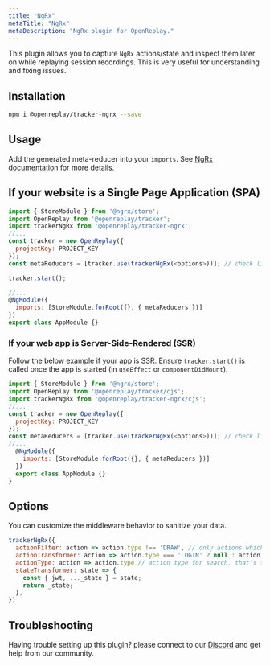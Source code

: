```yaml
---
title: "NgRx"
metaTitle: "NgRx"
metaDescription: "NgRx plugin for OpenReplay."
---
```


This plugin allows you to capture `NgRx` actions/state and inspect them later on while replaying session recordings. This is very useful for understanding and fixing issues.

## Installation

```bash
npm i @openreplay/tracker-ngrx --save
```

## Usage

Add the generated meta-reducer into your `imports`. See [NgRx documentation](https://ngrx.io/guide/store/metareducers) for more details.

## If your website is a Single Page Application (SPA)

```js
import { StoreModule } from '@ngrx/store';
import OpenReplay from '@openreplay/tracker';
import trackerNgRx from '@openreplay/tracker-ngrx';
//...
const tracker = new OpenReplay({
  projectKey: PROJECT_KEY
});
const metaReducers = [tracker.use(trackerNgRx(<options>))]; // check list of available options below

tracker.start();

//...
@NgModule({
  imports: [StoreModule.forRoot({}, { metaReducers })]
})
export class AppModule {}
```

### If your web app is Server-Side-Rendered (SSR)

Follow the below example if your app is SSR. Ensure `tracker.start()` is called once the app is started (in `useEffect` or `componentDidMount`).

```js
import { StoreModule } from '@ngrx/store';
import OpenReplay from '@openreplay/tracker/cjs';
import trackerNgRx from '@openreplay/tracker-ngrx/cjs';
//...
const tracker = new OpenReplay({
  projectKey: PROJECT_KEY
});
const metaReducers = [tracker.use(trackerNgRx(<options>))]; // check list of available options below
//...
  @NgModule({
    imports: [StoreModule.forRoot({}, { metaReducers })]
  })
  export class AppModule {}
}

```

## Options

You can customize the middleware behavior to sanitize your data.

```js
trackerNgRx({
  actionFilter: action => action.type !== 'DRAW', // only actions which pass this test will be recorded
  actionTransformer: action => action.type === 'LOGIN' ? null : action,
  actionType: action => action.type // action type for search, that's the default one
  stateTransformer: state => {
    const { jwt, ..._state } = state;
    return _state;
  },
})
```

## Troubleshooting

Having trouble setting up this plugin? please connect to our [Discord](https://discord.openreplay.com) and get help from our community.